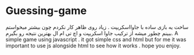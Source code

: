 # Guessing-game
ساخت یه بازی ساده با جاوااسکریپت . زیاد روی ظاهر کار نکردم چون بیشتر میخواستم ببینم چطور میشه از ترکیب جاوا اسکریپت و اچ تی ام ال بهترین نتیجه رو بگیرم.
A simple game using javascript . it got simple css and html but for me it was important to use js alongside html to see how it works . hope you enjoy.
